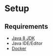 # Setup

## Requirements

- [Java 8 JDK](http://www.oracle.com/technetwork/java/javase/downloads/jdk8-downloads-2133151.html)
- Java IDE/Editor
- [Docker](https://docs.docker.com/install/)

